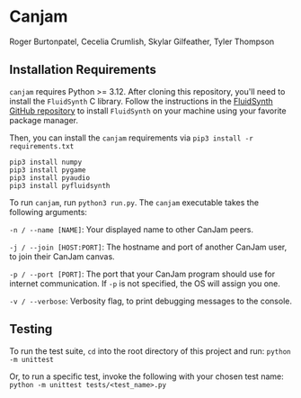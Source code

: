 # Canjam

Roger Burtonpatel, Cecelia Crumlish, Skylar Gilfeather, Tyler Thompson

## Installation Requirements
`canjam` requires Python >= 3.12. After cloning this repository, you'll need
to install the `FluidSynth` C library. Follow the instructions in the
[FluidSynth GitHub repository](https://github.com/FluidSynth/fluidsynth/wiki/Download#distributions) to install `FluidSynth` on your machine using your favorite package manager.

Then, you can install the `canjam` requirements via `pip3 install -r requirements.txt`

```
pip3 install numpy
pip3 install pygame
pip3 install pyaudio
pip3 install pyfluidsynth
```

To run `canjam`, run `python3 run.py`. The `canjam` executable takes the
following arguments:

`-n / --name [NAME]`: Your displayed name to other CanJam peers.

`-j / --join [HOST:PORT]`: The hostname and port of another CanJam user,
to join their CanJam canvas.

`-p / --port [PORT]`: The port that your CanJam program should use for internet communication. If `-p` is not specified, the OS will assign you one.

`-v / --verbose`: Verbosity flag, to print debugging messages to the console.

## Testing

To run the test suite, `cd` into the root directory of this project and run:
`python -m unittest`

Or, to run a specific test, invoke the following with your chosen test name:
`python -m unittest tests/<test_name>.py`

